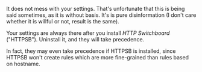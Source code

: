 It does not mess with your settings. That's unfortunate that this is being said sometimes, as it is without basis. It's is pure disinformation (I don't care whether it is willful or not, result is the same).

Your settings are always there after you install *HTTP Switchboard* ("HTTPSB"). Uninstall it, and they will take precedence.

In fact, they may even take precedence if HTTPSB is installed, since HTTPSB won't create rules which are more fine-grained than rules based on hostname.